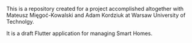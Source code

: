 This is a repository created for a project accomplished altogether with Mateusz Mięgoć-Kowalski and Adam Kordziuk at Warsaw University of Technolgy.

It is a draft Flutter application for managing Smart Homes.
